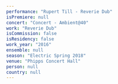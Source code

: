```yaml
---
performance: "Rupert Till - Reverie Dub"
isPremiere: null
concert: "Concert - Ambient@40"
work: "Reverie Dub"
isCommission: false
isResidency: false
work_year: "2016"
ensemble: null
season: "Electric Spring 2018"
venue: "Phipps Concert Hall"
person: null
country: null
---
```


